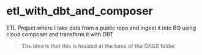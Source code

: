 # etl_with_dbt_and_composer
ETL Project where I take data from a public repo and ingest it into BQ using cloud composer and transform it with DBT 

> The idea is that this is housed at the base of the DAGS folder